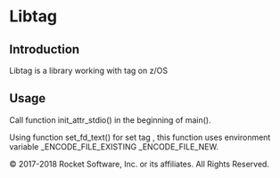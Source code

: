 # Libtag

## Introduction 

Libtag is a library working with tag on z/OS                                            

## Usage

Call function init_attr_stdio() in the beginning of main(). 

Using function set_fd_text() for set tag , this function uses environment variable _ENCODE_FILE_EXISTING _ENCODE_FILE_NEW.


© 2017-2018 Rocket Software, Inc. or its affiliates. All Rights Reserved.

